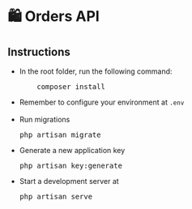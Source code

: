 # 🛍 Orders API

## Instructions
<ul>
<li>In the root folder, run the following command:
<pre>
    composer install
</pre>
</li>
<li>Remember to configure your environment at <code>.env</code></li>
<br>
<li>Run migrations
<pre>php artisan migrate</pre>
</li>
<li>Generate a new application key
<pre>php artisan key:generate</pre>
</li>
<li>Start a development server at
<pre>php artisan serve</pre> </li>
</ul>